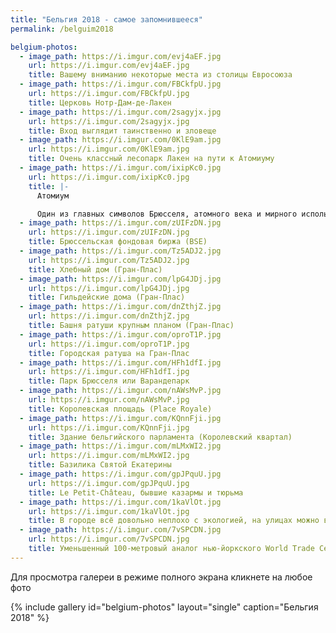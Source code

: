 ```yaml
---
title: "Бельгия 2018 - самое запомнившееся"
permalink: /belguim2018

belgium-photos:
  - image_path: https://i.imgur.com/evj4aEF.jpg
    url: https://i.imgur.com/evj4aEF.jpg
    title: Вашему вниманию некоторые места из столицы Евросоюза
  - image_path: https://i.imgur.com/FBCkfpU.jpg
    url: https://i.imgur.com/FBCkfpU.jpg
    title: Церковь Нотр-Дам-де-Лакен
  - image_path: https://i.imgur.com/2sagyjx.jpg
    url: https://i.imgur.com/2sagyjx.jpg
    title: Вход выглядит таинственно и зловеще
  - image_path: https://i.imgur.com/0KlE9am.jpg
    url: https://i.imgur.com/0KlE9am.jpg
    title: Очень классный лесопарк Лакен на пути к Атомиуму
  - image_path: https://i.imgur.com/ixipKc0.jpg
    url: https://i.imgur.com/ixipKc0.jpg
    title: |-
      Атомиум

      Один из главных символов Брюсселя, атомного века и мирного использования атомной энергии
  - image_path: https://i.imgur.com/zUIFzDN.jpg
    url: https://i.imgur.com/zUIFzDN.jpg
    title: Брюссельская фондовая биржа (BSE)
  - image_path: https://i.imgur.com/Tz5ADJ2.jpg
    url: https://i.imgur.com/Tz5ADJ2.jpg
    title: Хлебный дом (Гран-Плас)
  - image_path: https://i.imgur.com/lpG4JDj.jpg
    url: https://i.imgur.com/lpG4JDj.jpg
    title: Гильдейские дома (Гран-Плас)
  - image_path: https://i.imgur.com/dnZthjZ.jpg
    url: https://i.imgur.com/dnZthjZ.jpg
    title: Башня ратуши крупным планом (Гран-Плас)
  - image_path: https://i.imgur.com/oproT1P.jpg
    url: https://i.imgur.com/oproT1P.jpg
    title: Городская ратуша на Гран-Плас
  - image_path: https://i.imgur.com/HFh1dfI.jpg
    url: https://i.imgur.com/HFh1dfI.jpg
    title: Парк Брюсселя или Варандепарк
  - image_path: https://i.imgur.com/nAWsMvP.jpg
    url: https://i.imgur.com/nAWsMvP.jpg
    title: Королевская площадь (Place Royale)
  - image_path: https://i.imgur.com/KQnnFji.jpg
    url: https://i.imgur.com/KQnnFji.jpg
    title: Здание бельгийского парламента (Королевский квартал)
  - image_path: https://i.imgur.com/mLMxWI2.jpg
    url: https://i.imgur.com/mLMxWI2.jpg
    title: Базилика Святой Екатерины
  - image_path: https://i.imgur.com/gpJPquU.jpg
    url: https://i.imgur.com/gpJPquU.jpg
    title: Le Petit-Château, бывшие казармы и тюрьма
  - image_path: https://i.imgur.com/1kaVlOt.jpg
    url: https://i.imgur.com/1kaVlOt.jpg
    title: В городе всё довольно неплохо с экологией, на улицах можно встретить кроликов
  - image_path: https://i.imgur.com/7vSPCDN.jpg
    url: https://i.imgur.com/7vSPCDN.jpg
    title: Уменьшенный 100-метровый аналог нью-йоркского World Trade Center
---
```


Для просмотра галереи в режиме полного экрана кликнете на любое фото

{% include gallery id="belgium-photos" layout="single" caption="Бельгия 2018" %}
